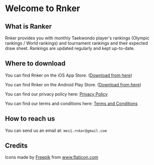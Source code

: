 # Welcome to Rnker

## What is Ranker
Rnker provides you with monthly Taekwondo player's rankings (Olympic rankings / World rankings) and tournament rankings and their expected draw sheet. Rankings are updated regularly and kept up-to-date.

## Where to download
You can find Rnker on the iOS App Store.
([Download from here](https://apps.apple.com/jp/app/rnker/id1499652559?l=en))

You can find Rnker on the Android Play Store.
([Download from here](https://play.google.com/store/apps/details?id=app.rnker.android))

You can find our privacy policy here:
[Privacy Policy](https://github.com/rnker/Rnker/blob/master/Rnker%20-%20Privacy%20Policy.pdf)

You can find our terms and conditions here:
[Terms and Conditions](https://github.com/rnker/Rnker/blob/master/Rnker%20-%20Terms%20and%20conditions.pdf)

## How to reach us
You can send us an email at:
`mes1.rnker@gmail.com`

## Credits

<div>Icons made by <a href="https://www.flaticon.com/authors/freepik" title="Freepik">Freepik</a> from <a href="https://www.flaticon.com/" title="Flaticon">www.flaticon.com</a></div>
